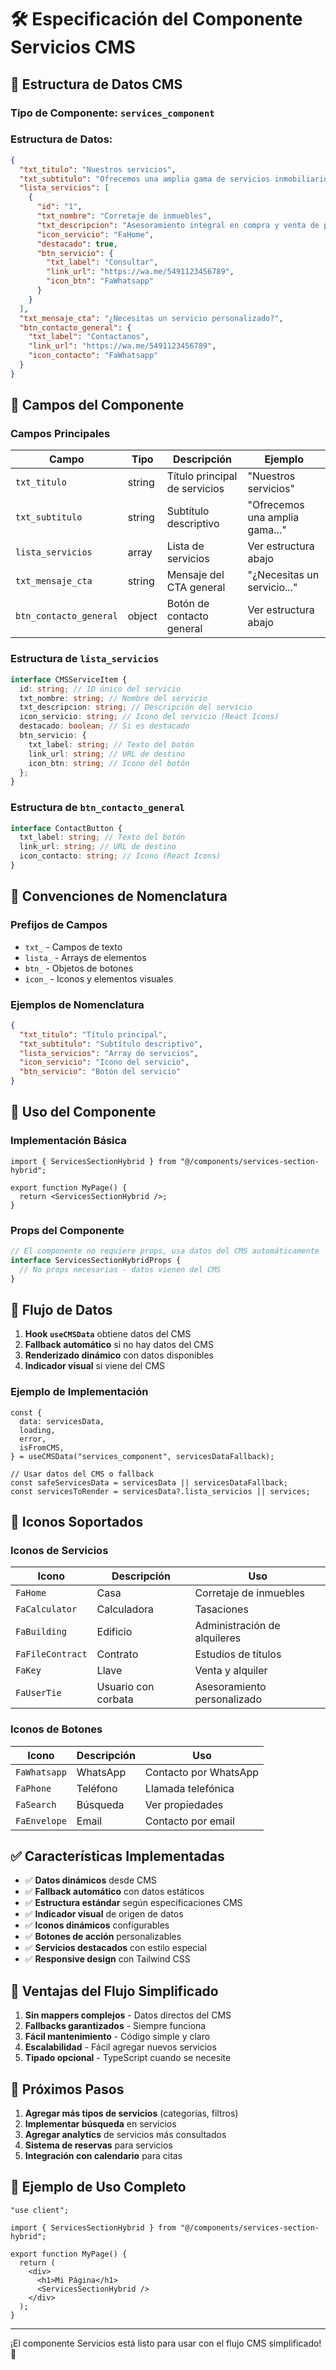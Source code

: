 # 🛠️ Especificación del Componente Servicios CMS

## 🎯 **Estructura de Datos CMS**

### **Tipo de Componente**: `services_component`

### **Estructura de Datos**:

```json
{
  "txt_titulo": "Nuestros servicios",
  "txt_subtitulo": "Ofrecemos una amplia gama de servicios inmobiliarios para acompañarte en cada paso de tu operación",
  "lista_servicios": [
    {
      "id": "1",
      "txt_nombre": "Corretaje de inmuebles",
      "txt_descripcion": "Asesoramiento integral en compra y venta de propiedades con el mejor precio del mercado.",
      "icon_servicio": "FaHome",
      "destacado": true,
      "btn_servicio": {
        "txt_label": "Consultar",
        "link_url": "https://wa.me/5491123456789",
        "icon_btn": "FaWhatsapp"
      }
    }
  ],
  "txt_mensaje_cta": "¿Necesitas un servicio personalizado?",
  "btn_contacto_general": {
    "txt_label": "Contactanos",
    "link_url": "https://wa.me/5491123456789",
    "icon_contacto": "FaWhatsapp"
  }
}
```

## 🔧 **Campos del Componente**

### **Campos Principales**

| Campo                  | Tipo   | Descripción                   | Ejemplo                        |
| ---------------------- | ------ | ----------------------------- | ------------------------------ |
| `txt_titulo`           | string | Título principal de servicios | "Nuestros servicios"           |
| `txt_subtitulo`        | string | Subtítulo descriptivo         | "Ofrecemos una amplia gama..." |
| `lista_servicios`      | array  | Lista de servicios            | Ver estructura abajo           |
| `txt_mensaje_cta`      | string | Mensaje del CTA general       | "¿Necesitas un servicio..."    |
| `btn_contacto_general` | object | Botón de contacto general     | Ver estructura abajo           |

### **Estructura de `lista_servicios`**

```typescript
interface CMSServiceItem {
  id: string; // ID único del servicio
  txt_nombre: string; // Nombre del servicio
  txt_descripcion: string; // Descripción del servicio
  icon_servicio: string; // Icono del servicio (React Icons)
  destacado: boolean; // Si es destacado
  btn_servicio: {
    txt_label: string; // Texto del botón
    link_url: string; // URL de destino
    icon_btn: string; // Icono del botón
  };
}
```

### **Estructura de `btn_contacto_general`**

```typescript
interface ContactButton {
  txt_label: string; // Texto del botón
  link_url: string; // URL de destino
  icon_contacto: string; // Icono (React Icons)
}
```

## 🎨 **Convenciones de Nomenclatura**

### **Prefijos de Campos**

- `txt_` - Campos de texto
- `lista_` - Arrays de elementos
- `btn_` - Objetos de botones
- `icon_` - Iconos y elementos visuales

### **Ejemplos de Nomenclatura**

```json
{
  "txt_titulo": "Título principal",
  "txt_subtitulo": "Subtítulo descriptivo",
  "lista_servicios": "Array de servicios",
  "icon_servicio": "Icono del servicio",
  "btn_servicio": "Botón del servicio"
}
```

## 🚀 **Uso del Componente**

### **Implementación Básica**

```tsx
import { ServicesSectionHybrid } from "@/components/services-section-hybrid";

export function MyPage() {
  return <ServicesSectionHybrid />;
}
```

### **Props del Componente**

```typescript
// El componente no requiere props, usa datos del CMS automáticamente
interface ServicesSectionHybridProps {
  // No props necesarias - datos vienen del CMS
}
```

## 🔄 **Flujo de Datos**

1. **Hook `useCMSData`** obtiene datos del CMS
2. **Fallback automático** si no hay datos del CMS
3. **Renderizado dinámico** con datos disponibles
4. **Indicador visual** si viene del CMS

### **Ejemplo de Implementación**

```tsx
const {
  data: servicesData,
  loading,
  error,
  isFromCMS,
} = useCMSData("services_component", servicesDataFallback);

// Usar datos del CMS o fallback
const safeServicesData = servicesData || servicesDataFallback;
const servicesToRender = servicesData?.lista_servicios || services;
```

## 🎯 **Iconos Soportados**

### **Iconos de Servicios**

| Icono            | Descripción         | Uso                          |
| ---------------- | ------------------- | ---------------------------- |
| `FaHome`         | Casa                | Corretaje de inmuebles       |
| `FaCalculator`   | Calculadora         | Tasaciones                   |
| `FaBuilding`     | Edificio            | Administración de alquileres |
| `FaFileContract` | Contrato            | Estudios de títulos          |
| `FaKey`          | Llave               | Venta y alquiler             |
| `FaUserTie`      | Usuario con corbata | Asesoramiento personalizado  |

### **Iconos de Botones**

| Icono        | Descripción | Uso                   |
| ------------ | ----------- | --------------------- |
| `FaWhatsapp` | WhatsApp    | Contacto por WhatsApp |
| `FaPhone`    | Teléfono    | Llamada telefónica    |
| `FaSearch`   | Búsqueda    | Ver propiedades       |
| `FaEnvelope` | Email       | Contacto por email    |

## ✅ **Características Implementadas**

- ✅ **Datos dinámicos** desde CMS
- ✅ **Fallback automático** con datos estáticos
- ✅ **Estructura estándar** según especificaciones CMS
- ✅ **Indicador visual** de origen de datos
- ✅ **Iconos dinámicos** configurables
- ✅ **Botones de acción** personalizables
- ✅ **Servicios destacados** con estilo especial
- ✅ **Responsive design** con Tailwind CSS

## 🎯 **Ventajas del Flujo Simplificado**

1. **Sin mappers complejos** - Datos directos del CMS
2. **Fallbacks garantizados** - Siempre funciona
3. **Fácil mantenimiento** - Código simple y claro
4. **Escalabilidad** - Fácil agregar nuevos servicios
5. **Tipado opcional** - TypeScript cuando se necesite

## 📝 **Próximos Pasos**

1. **Agregar más tipos de servicios** (categorías, filtros)
2. **Implementar búsqueda** en servicios
3. **Agregar analytics** de servicios más consultados
4. **Sistema de reservas** para servicios
5. **Integración con calendario** para citas

## 🔧 **Ejemplo de Uso Completo**

```tsx
"use client";

import { ServicesSectionHybrid } from "@/components/services-section-hybrid";

export function MyPage() {
  return (
    <div>
      <h1>Mi Página</h1>
      <ServicesSectionHybrid />
    </div>
  );
}
```

---

¡El componente Servicios está listo para usar con el flujo CMS simplificado! 🚀
